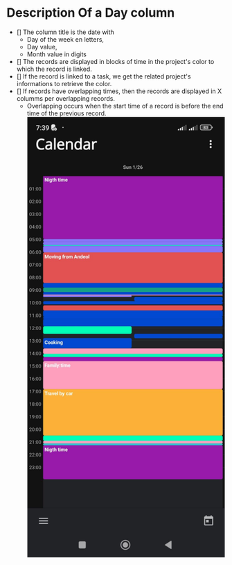 # Description Of a Day column

- [] The column title is the date with
  - Day of the week en letters,
  - Day value,
  - Month value in digits
- [] The records are displayed in blocks of time in the project's color to which the record is linked.
- [] If the record is linked to a task, we get the related project's informations to retrieve the color.
- [] If records have overlapping times, then the records are displayed in X columms per overlapping records.
  - Overlapping occurs when the start time of a record is before the end time of the previous record.
    ![screenshot](images/calendar-screen-overlapping-records.jpeg)
